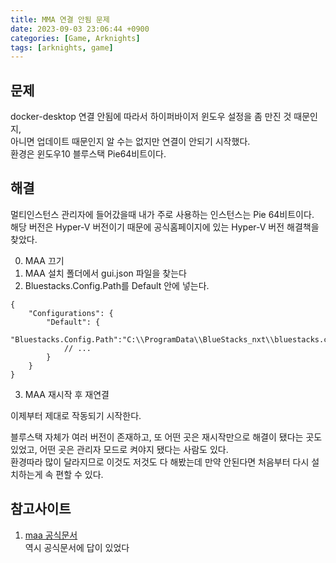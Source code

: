 ```yaml
---
title: MMA 연결 안됨 문제
date: 2023-09-03 23:06:44 +0900
categories: [Game, Arknights]
tags: [arknights, game]     
---
```


## 문제
docker-desktop 연결 안됨에 따라서 하이퍼바이저 윈도우 설정을 좀 만진 것 때문인지,  
아니면 업데이트 때문인지 알 수는 없지만 연결이 안되기 시작했다.  
환경은 윈도우10 블루스택 Pie64비트이다.  




## 해결
멀티인스턴스 관리자에 들어갔을때 내가 주로 사용하는 인스턴스는 Pie 64비트이다.  
해당 버전은 Hyper-V 버전이기 때문에 공식홈페이지에 있는 Hyper-V 버전 해결책을 찾았다.  

0. MAA 끄기
1. MAA 설치 폴더에서 gui.json 파일을 찾는다
2. Bluestacks.Config.Path를 Default 안에 넣는다.
```
{
    "Configurations": {
        "Default": {
            "Bluestacks.Config.Path":"C:\\ProgramData\\BlueStacks_nxt\\bluestacks.conf",
            // ...
        }
    }
}
```
3. MAA 재시작 후 재연결

이제부터 제대로 작동되기 시작한다.    

블루스택 자체가 여러 버전이 존재하고, 또 어떤 곳은 재시작만으로 해결이 됐다는 곳도 있었고, 어떤 곳은 관리자 모드로 켜야지 됐다는 사람도 있다.  
환경따라 많이 달라지므로 이것도 저것도 다 해봤는데 만약 안된다면 처음부터 다시 설치하는게 속 편할 수 있다.  



## 참고사이트
1. [maa 공식문서](http://maa.plus/docs/ko-kr/1.3-에뮬레이터_지원.html)  
역시 공식문서에 답이 있었다